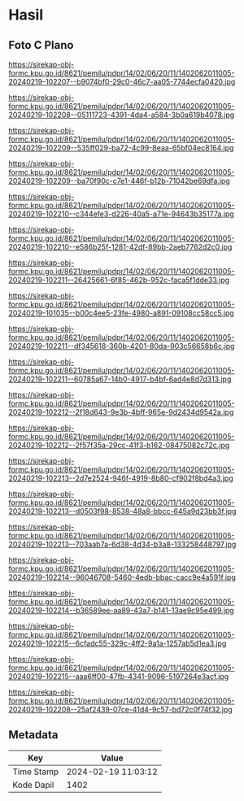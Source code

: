 # Hasil

## Foto C Plano

https://sirekap-obj-formc.kpu.go.id/8621/pemilu/pdpr/14/02/06/20/11/1402062011005-20240219-102207--b9074bf0-29c0-46c7-aa05-7744ecfa0420.jpg

https://sirekap-obj-formc.kpu.go.id/8621/pemilu/pdpr/14/02/06/20/11/1402062011005-20240219-102208--05111723-4391-4da4-a584-3b0a619b4078.jpg

https://sirekap-obj-formc.kpu.go.id/8621/pemilu/pdpr/14/02/06/20/11/1402062011005-20240219-102209--535ff029-ba72-4c99-8eaa-65bf04ec8164.jpg

https://sirekap-obj-formc.kpu.go.id/8621/pemilu/pdpr/14/02/06/20/11/1402062011005-20240219-102209--ba70f90c-c7e1-446f-b12b-71042be69dfa.jpg

https://sirekap-obj-formc.kpu.go.id/8621/pemilu/pdpr/14/02/06/20/11/1402062011005-20240219-102210--c344efe3-d226-40a5-a71e-94643b35177a.jpg

https://sirekap-obj-formc.kpu.go.id/8621/pemilu/pdpr/14/02/06/20/11/1402062011005-20240219-102210--e586b25f-1281-42df-89bb-2aeb7762d2c0.jpg

https://sirekap-obj-formc.kpu.go.id/8621/pemilu/pdpr/14/02/06/20/11/1402062011005-20240219-102211--26425661-6f85-462b-952c-faca5f1dde33.jpg

https://sirekap-obj-formc.kpu.go.id/8621/pemilu/pdpr/14/02/06/20/11/1402062011005-20240219-101035--b00c4ee5-23fe-4980-a891-09108cc58cc5.jpg

https://sirekap-obj-formc.kpu.go.id/8621/pemilu/pdpr/14/02/06/20/11/1402062011005-20240219-102211--df345618-360b-4201-80da-903c56658b6c.jpg

https://sirekap-obj-formc.kpu.go.id/8621/pemilu/pdpr/14/02/06/20/11/1402062011005-20240219-102211--60785a67-14b0-4917-b4bf-6ad4e8d7d313.jpg

https://sirekap-obj-formc.kpu.go.id/8621/pemilu/pdpr/14/02/06/20/11/1402062011005-20240219-102212--2f18d643-9e3b-4bff-965e-9d2434d9542a.jpg

https://sirekap-obj-formc.kpu.go.id/8621/pemilu/pdpr/14/02/06/20/11/1402062011005-20240219-102212--2f57f35a-29cc-41f3-b162-08475082c72c.jpg

https://sirekap-obj-formc.kpu.go.id/8621/pemilu/pdpr/14/02/06/20/11/1402062011005-20240219-102213--2d7e2524-946f-4919-8b80-cf902f8bd4a3.jpg

https://sirekap-obj-formc.kpu.go.id/8621/pemilu/pdpr/14/02/06/20/11/1402062011005-20240219-102213--d0503f98-8538-48a8-bbcc-645a9d23bb3f.jpg

https://sirekap-obj-formc.kpu.go.id/8621/pemilu/pdpr/14/02/06/20/11/1402062011005-20240219-102213--703aab7a-6d38-4d34-b3a8-133258448797.jpg

https://sirekap-obj-formc.kpu.go.id/8621/pemilu/pdpr/14/02/06/20/11/1402062011005-20240219-102214--96046708-5460-4edb-bbac-cacc9e4a591f.jpg

https://sirekap-obj-formc.kpu.go.id/8621/pemilu/pdpr/14/02/06/20/11/1402062011005-20240219-102214--b36589ee-aa89-43a7-b141-13ae9c95e499.jpg

https://sirekap-obj-formc.kpu.go.id/8621/pemilu/pdpr/14/02/06/20/11/1402062011005-20240219-102215--6cfadc55-329c-4ff2-9a1a-1257ab5d1ea3.jpg

https://sirekap-obj-formc.kpu.go.id/8621/pemilu/pdpr/14/02/06/20/11/1402062011005-20240219-102215--aaa6ff00-47fb-4341-9096-5197264e3acf.jpg

https://sirekap-obj-formc.kpu.go.id/8621/pemilu/pdpr/14/02/06/20/11/1402062011005-20240219-102208--25af2439-07ce-41d4-9c57-bd72c0f74f32.jpg


## Metadata

| Key        | Value               |
| ---------- | ------------------- |
| Time Stamp | 2024-02-19 11:03:12 |
| Kode Dapil | 1402                |



